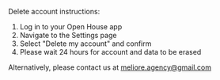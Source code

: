 Delete account instructions:
1) Log in to your Open House app
2) Navigate to the Settings page
3) Select "Delete my account" and confirm
4) Please wait 24 hours for account and data to be erased

Alternatively, please contact us at meliore.agency@gmail.com
